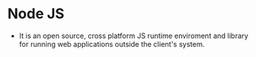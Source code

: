# Node JS

- It is an open source, cross platform JS runtime enviroment and library for running web applications outside the client's system.
